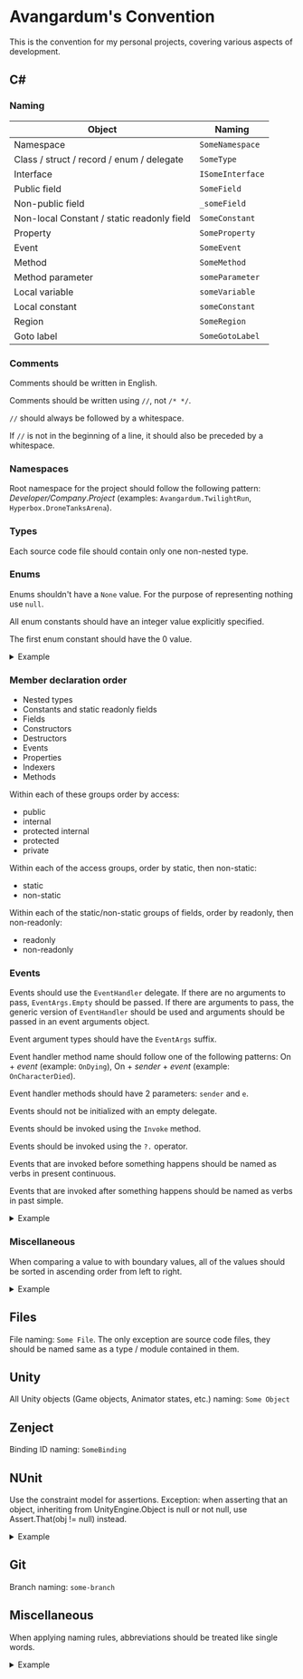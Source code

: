 # Avangardum's Convention
This is the convention for my personal projects, covering various aspects of development.

## C#

### Naming
| Object                                     | Naming           |
|--------------------------------------------|------------------|
| Namespace                                  | `SomeNamespace ` |
| Class / struct / record / enum / delegate  | `SomeType`       |
| Interface                                  | `ISomeInterface` |
| Public field                               | `SomeField `     |
| Non-public field                           | `_someField `    |
| Non-local Constant / static readonly field | `SomeConstant `  |
| Property                                   | `SomeProperty `  |
| Event                                      | `SomeEvent `     |
| Method                                     | `SomeMethod  `   |
| Method parameter                           | `someParameter ` |
| Local variable                             | `someVariable `  |
| Local constant                             | `someConstant`   |
| Region                                     | `SomeRegion`     |
| Goto label                                 | `SomeGotoLabel`  |

### Comments

Comments should be written in English.

Comments should be written using `//`, not `/* */`.

`//` should always be followed by a whitespace.

If `//` is not in the beginning of a line, it should also be preceded by a whitespace.

### Namespaces

Root namespace for the project should follow the following pattern: *Developer/Company*.*Project* 
(examples: `Avangardum.TwilightRun`, `Hyperbox.DroneTanksArena`).

### Types

Each source code file should contain only one non-nested type.

### Enums

Enums shouldn't have a `None` value. For the purpose of representing nothing use `null`.

All enum constants should have an integer value explicitly specified.

The first enum constant should have the 0 value.

<details>
<summary>Example</summary>

```csharp
// incorrect
public enum Season { None, Winter, Spring, Summer, Autumn }

// correct
public enum Season 
{ 
    Winter = 0, 
    Spring = 1, 
    Summer = 2, 
    Autumn = 3 
}
```
</details>

### Member declaration order

- Nested types
- Constants and static readonly fields
- Fields
- Constructors
- Destructors
- Events
- Properties
- Indexers
- Methods

Within each of these groups order by access:

- public
- internal
- protected internal
- protected
- private

Within each of the access groups, order by static, then non-static:

- static
- non-static

Within each of the static/non-static groups of fields, order by readonly, then non-readonly:

- readonly
- non-readonly

### Events

Events should use the `EventHandler` delegate. If there are no arguments to pass, `EventArgs.Empty` should be passed. 
If there are arguments to pass, the generic version of `EventHandler` should be used and arguments should be passed 
in an event arguments object.

Event argument types should have the `EventArgs` suffix.

Event handler method name should follow one of the following patterns: On + *event* (example: `OnDying`), On + *sender* + *event*
(example: `OnCharacterDied`).

Event handler methods should have 2 parameters: `sender` and `e`.

Events should not be initialized with an empty delegate.

Events should be invoked using the `Invoke` method.

Events should be invoked using the `?.` operator.

Events that are invoked before something happens should be named as verbs in present continuous.

Events that are invoked after something happens should be named as verbs in past simple.

<details>
<summary>Example</summary>

```csharp
// incorrect
public class Character
{
    public string Name { get; set; }

    public event Action<Character, Character> Death = delegate {};
    
    private void Die(Charater killer)
    {
        Death(this, killer);
    }
}

public class KillReporter()
{
    private void OnKill(Character victim, Character killer)
    {
        _gameLogger.Write($"{killer.Name} killed {victim.Name}");
    }
}


// correct
public class Character
{
    public record DiedEventArgs(Character killer);

    public string Name { get; set; }

    public event EventHandler<DiedEventArgs> Died;
    
    private void Die(Character killer)
    {
        Died?.Invoke(this, new DiedEventArgs(killer));
    }
}

public class KillReporter()
{
    private void OnCharacterDied(object sender, Character.DiedEventArgs e)
    {
        var victim = (Character)sender;
        _gameLogger.Write($"{e.killer.Name} killed {victim.Name}");
    }
}
```
</details>

### Miscellaneous

When comparing a value to with boundary values, all of the values should be sorted in ascending order from left to right.

<details>
<summary>Example</summary>

```csharp
// incorrect
var isValid = value >= min && value <= max;

// correct
var isValid = min <= value && value <= max;
```
</details>

## Files

File naming: `Some File`. The only exception are source code files, they should be named same as a type / module contained in them.

## Unity

All Unity objects (Game objects, Animator states, etc.) naming: `Some Object`

## Zenject

Binding ID naming: `SomeBinding`

## NUnit

Use the constraint model for assertions. Exception: when asserting that an object, inheriting from UnityEngine.Object 
is null or not null, use Assert.That(obj != null) instead.

<details>
<summary>Example</summary>

```csharp
// incorrect
Assert.That(result != 0);
Assert.AreNotEqual(0, result);

// correct
Assert.That(result, Is.Not.EqualTo(0));
```
</details>

## Git

Branch naming: `some-branch`

## Miscellaneous

When applying naming rules, abbreviations should be treated like single words.

<details>
<summary>Example</summary>

Incorrect: `JSONParser`

Correct: `JsonParser`
</details>